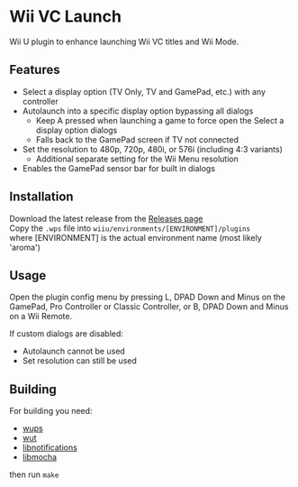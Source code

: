 # Wii VC Launch
Wii U plugin to enhance launching Wii VC titles and Wii Mode.

## Features
- Select a display option (TV Only, TV and GamePad, etc.) with any controller
- Autolaunch into a specific display option bypassing all dialogs
  - Keep A pressed when launching a game to force open the Select a display option dialogs
  - Falls back to the GamePad screen if TV not connected
- Set the resolution to 480p, 720p, 480i, or 576i (including 4:3 variants)
  - Additional separate setting for the Wii Menu resolution
- Enables the GamePad sensor bar for built in dialogs

## Installation
Download the latest release from the [Releases page](https://github.com/Lynx64/WiiVCLaunch/releases/latest)<br/>
Copy the `.wps` file into `wiiu/environments/[ENVIRONMENT]/plugins`<br/>
where [ENVIRONMENT] is the actual environment name (most likely 'aroma')

## Usage
Open the plugin config menu by pressing L, DPAD Down and Minus on the GamePad, Pro Controller or Classic Controller, or B, DPAD Down and Minus on a Wii Remote.

If custom dialogs are disabled:
- Autolaunch cannot be used
- Set resolution can still be used

## Building
For building you need:
- [wups](https://github.com/wiiu-env/WiiUPluginSystem)
- [wut](https://github.com/devkitPro/wut)
- [libnotifications](https://github.com/wiiu-env/libnotifications)
- [libmocha](https://github.com/wiiu-env/libmocha)

then run `make`
